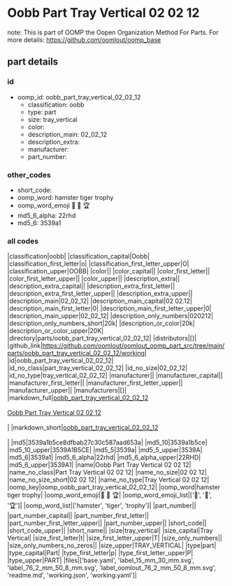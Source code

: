 # Oobb Part Tray Vertical 02 02 12  

note: This is part of OOMP the Oopen Organization Method For Parts. For more details: https://github.com/oomlout/oomp_base

##  part details





### id
* oomp_id: oobb_part_tray_vertical_02_02_12
  * classification: oobb
  * type: part
  * size: tray_vertical
  * color: 
  * description_main: 02_02_12
  * description_extra: 
  * manufacturer: 
  * part_number: 

### other_codes
* short_code: 
* oomp_word: hamster tiger trophy
* oomp_word_emoji :hamster: :tiger: :trophy:
* md5_6_alpha: 22rhd
* md5_6: 3539a1

### all codes 
|classification|oobb|
|classification_capital|Oobb|
|classification_first_letter|o|
|classification_first_letter_upper|O|
|classification_upper|OOBB|
|color||
|color_capital||
|color_first_letter||
|color_first_letter_upper||
|color_upper||
|description_extra||
|description_extra_capital||
|description_extra_first_letter||
|description_extra_first_letter_upper||
|description_extra_upper||
|description_main|02_02_12|
|description_main_capital|02 02.12|
|description_main_first_letter|0|
|description_main_first_letter_upper|0|
|description_main_upper|02_02_12|
|description_only_numbers|020212|
|description_only_numbers_short|20k|
|description_or_color|20k|
|description_or_color_upper|20K|
|directory|parts/oobb_part_tray_vertical_02_02_12|
|distributors|[]|
|github_link|https://github.com/oomlout/oomlout_oomp_part_src/tree/main/parts/oobb_part_tray_vertical_02_02_12/working|
|id|oobb_part_tray_vertical_02_02_12|
|id_no_class|part_tray_vertical_02_02_12|
|id_no_size|02_02_12|
|id_no_type|tray_vertical_02_02_12|
|manufacturer||
|manufacturer_capital||
|manufacturer_first_letter||
|manufacturer_first_letter_upper||
|manufacturer_upper||
|manufacturers|[]|
|markdown_full|[oobb_part_tray_vertical_02_02_12](https://github.com/oomlout/oomlout_oomp_part_src/tree/main/parts/oobb_part_tray_vertical_02_02_12/working)<br>[](https://github.com/oomlout/oomlout_oomp_part_src/tree/main/parts/oobb_part_tray_vertical_02_02_12/working)<br>[Oobb Part Tray Vertical 02 02 12](https://github.com/oomlout/oomlout_oomp_part_src/tree/main/parts/oobb_part_tray_vertical_02_02_12/working)<br><br>|
|markdown_short|[oobb_part_tray_vertical_02_02_12](https://github.com/oomlout/oomlout_oomp_part_src/tree/main/parts/oobb_part_tray_vertical_02_02_12/working)<br><br>|
|md5|3539a1b5ce8dfbab27c30c587aad653a|
|md5_10|3539a1b5ce|
|md5_10_upper|3539A1B5CE|
|md5_5|3539a|
|md5_5_upper|3539A|
|md5_6|3539a1|
|md5_6_alpha|22rhd|
|md5_6_alpha_upper|22RHD|
|md5_6_upper|3539A1|
|name|Oobb Part Tray Vertical 02 02 12|
|name_no_class|Part Tray Vertical 02 02 12|
|name_no_size|02 02 12|
|name_no_size_short|02 02 12|
|name_no_type|Tray Vertical 02 02 12|
|oomp_key|oomp_oobb_part_tray_vertical_02_02_12|
|oomp_word|hamster tiger trophy|
|oomp_word_emoji|:hamster: :tiger: :trophy:|
|oomp_word_emoji_list|[':hamster:', ':tiger:', ':trophy:']|
|oomp_word_list|['hamster', 'tiger', 'trophy']|
|part_number||
|part_number_capital||
|part_number_first_letter||
|part_number_first_letter_upper||
|part_number_upper||
|short_code||
|short_code_upper||
|short_name||
|size|tray_vertical|
|size_capital|Tray Vertical|
|size_first_letter|t|
|size_first_letter_upper|T|
|size_only_numbers||
|size_only_numbers_no_zeros||
|size_upper|TRAY_VERTICAL|
|type|part|
|type_capital|Part|
|type_first_letter|p|
|type_first_letter_upper|P|
|type_upper|PART|
|files|['base.yaml', 'label_15_mm_30_mm.svg', 'label_76_2_mm_50_8_mm.svg', 'label_oomlout_76_2_mm_50_8_mm.svg', 'readme.md', 'working.json', 'working.yaml']|
